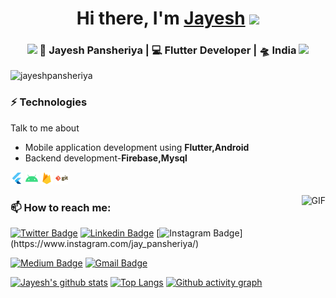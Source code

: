 
<div align="center">
   <h1>Hi there, I'm <a href="https://jayeshpansheriya.github.io">Jayesh</a> <img src="https://media.giphy.com/media/hvRJCLFzcasrR4ia7z/giphy.gif" width="25"> </h1>
 </div>  
   
<div align="center">
<h3><img src="https://media.giphy.com/media/WUlplcMpOCEmTGBtBW/giphy.gif" width="30"> 🙎 Jayesh Pansheriya | 💻 Flutter Developer | 🛸 India <img src="https://media.giphy.com/media/WUlplcMpOCEmTGBtBW/giphy.gif" width="30"></h3>
</div>

<p align="left"> <img src="https://komarev.com/ghpvc/?username=jayeshpansheriya&label=Views&color=blue&style=plastic&style=for-the-badge" alt="jayeshpansheriya"/> </p>

### ⚡ Technologies
Talk to me about
- Mobile application development using **Flutter,Android**
- Backend development-**Firebase,Mysql**

<code><img height="20" src="https://raw.githubusercontent.com/github/explore/80688e429a7d4ef2fca1e82350fe8e3517d3494d/topics/flutter/flutter.png"></code>
<code><img height="20" src="https://raw.githubusercontent.com/github/explore/80688e429a7d4ef2fca1e82350fe8e3517d3494d/topics/android/android.png"></code>
<code><img height="20" src="https://raw.githubusercontent.com/github/explore/80688e429a7d4ef2fca1e82350fe8e3517d3494d/topics/firebase/firebase.png"></code>
<code><img height="20" src="https://raw.githubusercontent.com/github/explore/80688e429a7d4ef2fca1e82350fe8e3517d3494d/topics/git/git.png"></code>


<img align="right" alt="GIF" src="https://media.giphy.com/media/RK5KD6UcUpAt92zZvt/giphy.gif" />


###  📫 How to reach me:

[![Twitter Badge](https://img.shields.io/badge/-@jayeshpatel1995-1ca0f1?style=flat-square&labelColor=1ca0f1&logo=twitter&logoColor=white&link=https://twitter.com/jayeshpatel1995)](https://twitter.com/jayeshpatel1995) 
[![Linkedin Badge](https://img.shields.io/badge/-jayeshpansheriya-blue?style=flat-square&logo=Linkedin&logoColor=white&link=https://www.linkedin.com/in/jayeshpansheriya/)](https://www.linkedin.com/in/jayeshpansheriya/)
[![Instagram Badge](https://img.shields.io/twitter/url?color=%23fb3958&label=follow&logo=instagram&logoColor=%23fb3958&style=flat-square&url=https%3A%2F%2Fwww.instagram.com%2Falejorc_)](https://www.instagram.com/jay_pansheriya/)

 [![Medium Badge](https://img.shields.io/badge/-@pansheriyajayesh-03a57a?style=flat-square&labelColor=000000&logo=Medium&link=https://medium.com/@pansheriyajayesh/)](https://medium.com/@pansheriyajayesh/)
[![Gmail Badge](https://img.shields.io/badge/Gmail-c14438?style=flat-square&logo=Gmail&logoColor=white&link=mailto:pansheriyajayesh@gmail.com)](mailto:pansheriyajayesh@gmail.com)

[![Jayesh's github stats](https://github-readme-stats.vercel.app/api?username=jayeshpansheriya&show_icons=true&theme=merko)](https://github.com/jayeshpansheriya)
 [![Top Langs](https://github-readme-stats.vercel.app/api/top-langs/?username=jayeshpansheriya&layout=compact&theme=merko)](https://github.com/jayeshpansheriya)
 [![Github activity graph](https://activity-graph.herokuapp.com/graph?username=jayeshpansheriya&theme=react-dark&hide_border=true&color=BDDFFF&line=6E93B5&point=BDDFFF)](https://github.com/jayeshpansheriya)
